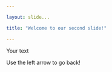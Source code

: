 ```yaml
---

layout: slide...

title: "Welcome to our second slide!"

---
```


Your text

Use the left arrow to go back!
